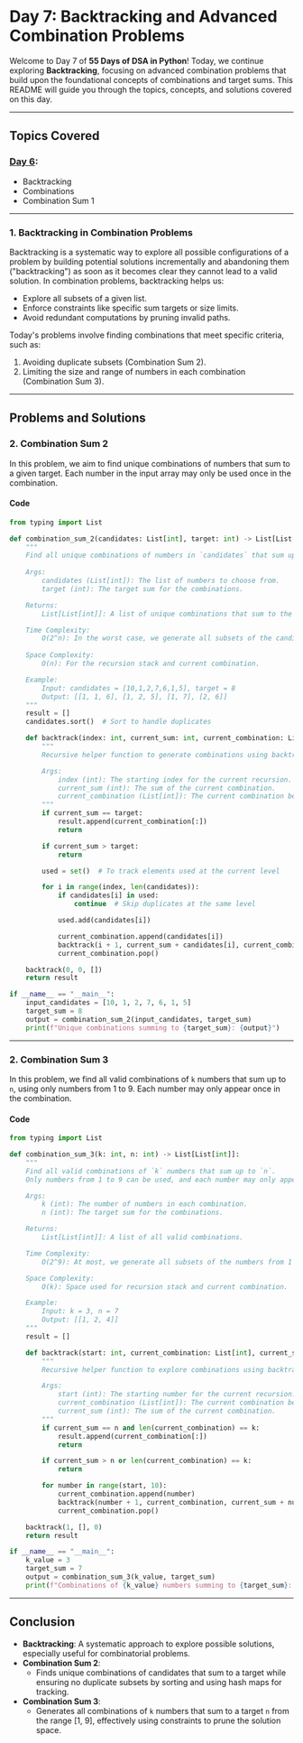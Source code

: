 # Day 7: Backtracking and Advanced Combination Problems

Welcome to Day 7 of **55 Days of DSA in Python**! Today, we continue exploring **Backtracking**, focusing on advanced combination problems that build upon the foundational concepts of combinations and target sums. This README will guide you through the topics, concepts, and solutions covered on this day.

---

## **Topics Covered**
### **[Day 6](./Day%206):**
- Backtracking  
- Combinations  
- Combination Sum 1  

---

### **1. Backtracking in Combination Problems**

Backtracking is a systematic way to explore all possible configurations of a problem by building potential solutions incrementally and abandoning them ("backtracking") as soon as it becomes clear they cannot lead to a valid solution. In combination problems, backtracking helps us:

- Explore all subsets of a given list.
- Enforce constraints like specific sum targets or size limits.
- Avoid redundant computations by pruning invalid paths.

Today's problems involve finding combinations that meet specific criteria, such as:

1. Avoiding duplicate subsets (Combination Sum 2).
2. Limiting the size and range of numbers in each combination (Combination Sum 3).

---

## Problems and Solutions

### **2. Combination Sum 2**

In this problem, we aim to find unique combinations of numbers that sum to a given target. Each number in the input array may only be used once in the combination.

#### **Code**

```python
from typing import List

def combination_sum_2(candidates: List[int], target: int) -> List[List[int]]:
    """
    Find all unique combinations of numbers in `candidates` that sum up to `target`.
    
    Args:
        candidates (List[int]): The list of numbers to choose from.
        target (int): The target sum for the combinations.

    Returns:
        List[List[int]]: A list of unique combinations that sum to the target.

    Time Complexity:
        O(2^n): In the worst case, we generate all subsets of the candidates.
    
    Space Complexity:
        O(n): For the recursion stack and current combination.

    Example:
        Input: candidates = [10,1,2,7,6,1,5], target = 8
        Output: [[1, 1, 6], [1, 2, 5], [1, 7], [2, 6]]
    """
    result = []
    candidates.sort()  # Sort to handle duplicates

    def backtrack(index: int, current_sum: int, current_combination: List[int]) -> None:
        """
        Recursive helper function to generate combinations using backtracking.

        Args:
            index (int): The starting index for the current recursion.
            current_sum (int): The sum of the current combination.
            current_combination (List[int]): The current combination being built.
        """
        if current_sum == target:
            result.append(current_combination[:])
            return

        if current_sum > target:
            return

        used = set()  # To track elements used at the current level

        for i in range(index, len(candidates)):
            if candidates[i] in used:
                continue  # Skip duplicates at the same level

            used.add(candidates[i])

            current_combination.append(candidates[i])
            backtrack(i + 1, current_sum + candidates[i], current_combination)
            current_combination.pop()

    backtrack(0, 0, [])
    return result

if __name__ == "__main__":
    input_candidates = [10, 1, 2, 7, 6, 1, 5]
    target_sum = 8
    output = combination_sum_2(input_candidates, target_sum)
    print(f"Unique combinations summing to {target_sum}: {output}")
```

---

### **2. Combination Sum 3**

In this problem, we find all valid combinations of `k` numbers that sum up to `n`, using only numbers from 1 to 9. Each number may only appear once in the combination.

#### **Code**

```python
from typing import List

def combination_sum_3(k: int, n: int) -> List[List[int]]:
    """
    Find all valid combinations of `k` numbers that sum up to `n`.
    Only numbers from 1 to 9 can be used, and each number may only appear once in the combination.

    Args:
        k (int): The number of numbers in each combination.
        n (int): The target sum for the combinations.

    Returns:
        List[List[int]]: A list of all valid combinations.

    Time Complexity:
        O(2^9): At most, we generate all subsets of the numbers from 1 to 9.

    Space Complexity:
        O(k): Space used for recursion stack and current combination.

    Example:
        Input: k = 3, n = 7
        Output: [[1, 2, 4]]
    """
    result = []

    def backtrack(start: int, current_combination: List[int], current_sum: int) -> None:
        """
        Recursive helper function to explore combinations using backtracking.

        Args:
            start (int): The starting number for the current recursion.
            current_combination (List[int]): The current combination being built.
            current_sum (int): The sum of the current combination.
        """
        if current_sum == n and len(current_combination) == k:
            result.append(current_combination[:])
            return

        if current_sum > n or len(current_combination) == k:
            return

        for number in range(start, 10):
            current_combination.append(number)
            backtrack(number + 1, current_combination, current_sum + number)
            current_combination.pop()

    backtrack(1, [], 0)
    return result

if __name__ == "__main__":
    k_value = 3
    target_sum = 7
    output = combination_sum_3(k_value, target_sum)
    print(f"Combinations of {k_value} numbers summing to {target_sum}: {output}")
```

---

## **Conclusion**  
- **Backtracking**: A systematic approach to explore possible solutions, especially useful for combinatorial problems.  
- **Combination Sum 2**:  
  - Finds unique combinations of candidates that sum to a target while ensuring no duplicate subsets by sorting and using hash maps for tracking.  
- **Combination Sum 3**:  
  - Generates all combinations of `k` numbers that sum to a target `n` from the range [1, 9], effectively using constraints to prune the solution space.